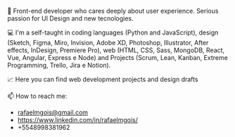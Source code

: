 👋 Front-end developer who cares deeply about user experience. Serious passion for UI Design and new tecnologies.

💻 I'm a self-taught in coding languages (Python and JavaScript), design (Sketch, Figma, Miro, Invision, Adobe XD, Photoshop, Illustrator, After effects, InDesign, Premiere Pro), web (HTML, CSS, Sass, MongoDB, React, Vue, Angular, Express e Node) and Projects (Scrum, Lean, Kanban, Extreme Programming, Trello, Jira e Notion).

📈 Here you can find web development projects and design drafts

📫 How to reach me:

* rafaelmgois@gmail.com
* https://www.linkedin.com/in/rafaelmgois/
* +5548998381962

